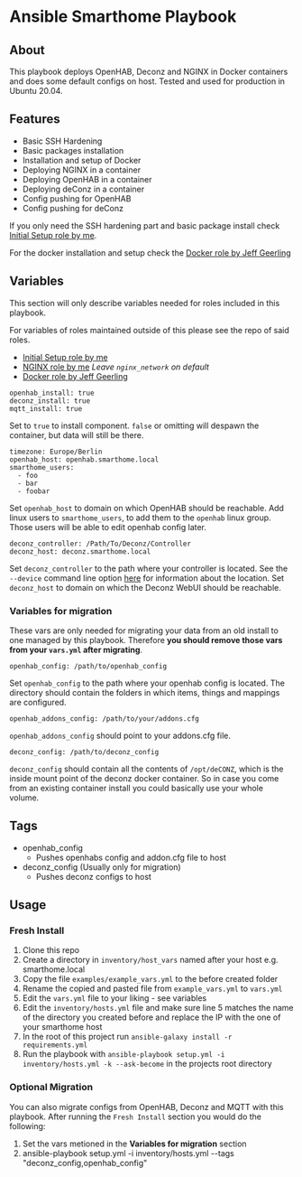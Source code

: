 # Ansible Smarthome Playbook

## About

This playbook deploys OpenHAB, Deconz and NGINX in Docker containers and does some default configs on host. 
Tested and used for production in Ubuntu 20.04.

## Features

- Basic SSH Hardening
- Basic packages installation
- Installation and setup of Docker
- Deploying NGINX in a container
- Deploying OpenHAB in a container
- Deploying deConz in a container
- Config pushing for OpenHAB
- Config pushing for deConz

If you only need the SSH hardening part and basic package install check [Initial Setup role by me](https://github.com/JCSynthTux/ansible-role-debian-initial-setup).

For the docker installation and setup check the [Docker role by Jeff Geerling](https://github.com/geerlingguy/ansible-role-docker)

## Variables
This section will only describe variables needed for roles included in this playbook.

For variables of roles maintained outside of this please see the repo of said roles.
- [Initial Setup role by me](https://github.com/JCSynthTux/ansible-role-debian-initial-setup)
- [NGINX role by me](https://github.com/geerlingguy/ansible-role-docker) *Leave ```nginx_network``` on default*
- [Docker role by Jeff Geerling](https://github.com/geerlingguy/ansible-role-docker)

```
openhab_install: true
deconz_install: true
mqtt_install: true
```
Set to ```true``` to install component. ```false``` or omitting will despawn the container, but data will still be there.

```
timezone: Europe/Berlin 
openhab_host: openhab.smarthome.local
smarthome_users:
  - foo
  - bar
  - foobar
```
Set ```openhab_host``` to domain on which OpenHAB should be reachable. Add linux users to ```smarthome_users```, to add them to the ```openhab``` linux group. Those users will be able to edit openhab config later.

```
deconz_controller: /Path/To/Deconz/Controller
deconz_host: deconz.smarthome.local
```
Set ```deconz_controller``` to the path where your controller is located. See the ```--device``` command line option [here](https://github.com/deconz-community/deconz-docker#command-line-options) for information about the location. Set ```deconz_host``` to domain on which the Deconz WebUI should be reachable.

### Variables for migration
These vars are only needed for migrating your data from an old install to one managed by this playbook. Therefore **you should remove those vars from your ```vars.yml``` after migrating**.
```
openhab_config: /path/to/openhab_config
```
Set ```openhab_config``` to the path where your openhab config is located. The directory should contain the folders in which items, things and mappings are configured.
```
openhab_addons_config: /path/to/your/addons.cfg
```
```openhab_addons_config``` should point to your addons.cfg file.
```
deconz_config: /path/to/deconz_config
```
```deconz_config``` should contain all the contents of ```/opt/deCONZ```, which is the inside mount point of the deconz docker container. So in case you come from an existing container install you could basically use your whole volume. 

## Tags
- openhab_config
  - Pushes openhabs config and addon.cfg file to host
- deconz_config (Usually only for migration)
  - Pushes deconz configs to host

## Usage
### Fresh Install
1. Clone this repo
2. Create a directory in ```inventory/host_vars``` named after your host e.g. smarthome.local
3. Copy the file ```examples/example_vars.yml``` to the before created folder
4. Rename the copied and pasted file from ```example_vars.yml``` to ```vars.yml```
5. Edit the ```vars.yml``` file to your liking - see variables
6. Edit the ```inventory/hosts.yml``` file and make sure line 5 matches the name of the directory you created before and replace the IP with the one of your smarthome host
7. In the root of this project run ```ansible-galaxy install -r requirements.yml```
8. Run the playbook with ```ansible-playbook setup.yml -i inventory/hosts.yml -k --ask-become``` in the projects root directory

### Optional Migration
You can also migrate configs from OpenHAB, Deconz and MQTT with this playbook. After running the ```Fresh Install``` section you would do the following:
1. Set the vars metioned in the **Variables for migration** section
2. ansible-playbook setup.yml -i inventory/hosts.yml --tags "deconz_config,openhab_config"